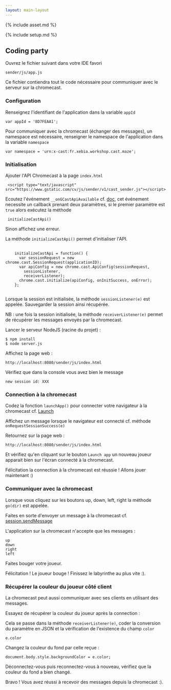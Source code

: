 ```yaml
---
layout: main-layout
---
```


{% include asset.md %}

{% include setup.md %}

## Coding party

Ouvrez le fichier suivant dans votre IDE favori

    sender/js/app.js

Ce fichier contiendra tout le code nécessaire pour communiquer avec le serveur sur la chromecast.

### Configuration

Renseignez l'identifiant de l'application dans la variable <code>appId</code>

    var appId = '8D7FEAA1';
Pour communiquer avec la chromecast (échanger des messages), un namespace est nécessaire,
renseigner le namespace de l'application dans la variable <code>namespace</code>

    var namespace = 'urn:x-cast:fr.xebia.workshop.cast.maze';

### Initialisation

Ajouter l'API Chromecast à la page <code>index.html</code>

     <script type="text/javascript" src="https://www.gstatic.com/cv/js/sender/v1/cast_sender.js"></script>

Ecoutez l'événement <code>__onGCastApiAvailable</code> cf. [doc](https://developers.google.com/cast/docs/chrome_sender#Initialization),
cet événement necessite un callback prenant deux paramètres,
 si le premier paramètre est <code>true</code> alors exécutez la méthode

     initializeCastApi()
Sinon affichez une erreur.

La méthode <code>initializeCastApi()</code> permet d'initialiser l'API.

<pre>
    <code>
    initializeCastApi = function() {
      var sessionRequest = new chrome.cast.SessionRequest(applicationID);
      var apiConfig = new chrome.cast.ApiConfig(sessionRequest,
        sessionListener,
        receiverListener);
      chrome.cast.initialize(apiConfig, onInitSuccess, onError);
    };
    </code>
</pre>

Lorsque la session est initialisée, la méthode <code>sessionListener(e)</code> est appelée.
Sauvegarder la session ainsi récupérée.

NB : une fois la session initialisée, la méthode <code>receiverListener(e)</code> permet de
récupérer les messages envoyés par la chromecast.

Lancer le serveur NodeJS (racine du projet) :

    $ npm install
    $ node server.js

Affichez la page web :

    http://localhost:8080/sender/js/index.html

Vérifiez que dans la console vous avez bien le message

<code>new session id: XXX</code>

### Connection à la chromecast

Codez la fonction <code>launchApp()</code> pour connecter
votre navigateur à la chromecast cf. [Launch](https://developers.google.com/cast/docs/chrome_sender#Launch)

Affichez un message lorsque le navigateur est connecté cf. méthode <code>onRequestSessionSuccess(e)</code>

Retournez sur la page web :

    http://localhost:8080/sender/js/index.html

Et vérifiez qu'en cliquant sur le bouton <code>Launch app</code> un nouveau joueur apparait bien sur
 l'écran connecté à la chromecast.

Félicitation la connection à la chromecast est réussie ! Allons
jouer maintenant :)

### Communiquer avec la chromecast

Lorsque vous cliquez sur les boutons up, down, left, right la méthode <code>go(dir)</code> est appelée.

Faites en sorte d'envoyer un message à la chromecast cf. [session.sendMessage](https://developers.google.com/cast/docs/reference/chrome/chrome.cast.Session#sendMessage)

L'application sur la chromecast n'accepte que les messages :

    up
    down
    right
    left

Faites bouger votre joueur.

Félicitation ! Le joueur bouge ! Finissez le labyrinthe au plus vite :).

### Récupérer la couleur du joueur côté client

La chromecast peut aussi communiquer avec ses clients en utilisant des messages.

Essayez de récupérer la couleur du joueur après la connection :

Cela se passe dans la méthode <code>receiverListener(e)</code>, coder la conversion du paramètre en JSON et la vérification de l'existence du champ <code>color</code>

    e.color
Changez la couleur du fond par celle reçue :

    document.body.style.backgroundColor = e.color;

Déconnectez-vous puis reconnectez-vous à nouveau, vérifiez que la couleur du fond a bien changé.

Bravo ! Vous avez réussi à recevoir des messages depuis la chromecast :).